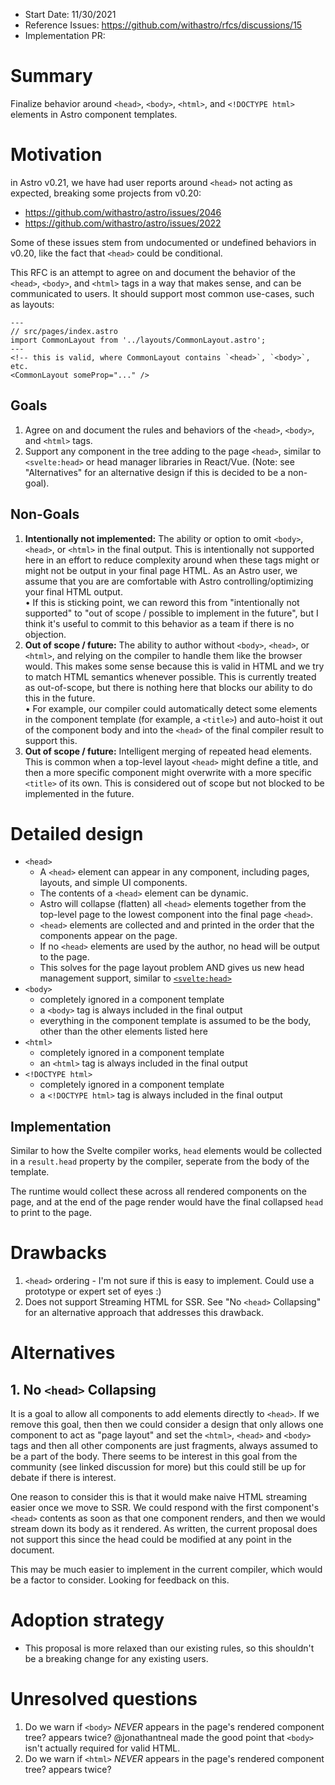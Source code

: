 - Start Date: 11/30/2021
- Reference Issues: https://github.com/withastro/rfcs/discussions/15
- Implementation PR:

# Summary

Finalize behavior around `<head>`, `<body>`, `<html>`, and `<!DOCTYPE html>` elements in Astro component templates.

# Motivation

in Astro v0.21, we have had user reports around `<head>` not acting as expected, breaking some projects from v0.20:
- https://github.com/withastro/astro/issues/2046
- https://github.com/withastro/astro/issues/2022

Some of these issues stem from undocumented or undefined behaviors in v0.20, like the fact that `<head>` could be conditional.

This RFC is an attempt to agree on and document the behavior of the `<head>`, `<body>`, and `<html>` tags in a way that makes sense, and can be communicated to users. It should support most common use-cases, such as layouts:

```astro
---
// src/pages/index.astro
import CommonLayout from '../layouts/CommonLayout.astro';
---
<!-- this is valid, where CommonLayout contains `<head>`, `<body>`, etc.
<CommonLayout someProp="..." />
```

## Goals

1. Agree on and document the rules and behaviors of the `<head>`, `<body>`, and `<html>` tags.
2. Support any component in the tree adding to the page `<head>`, similar to `<svelte:head>` or head manager libraries in React/Vue. (Note: see "Alternatives" for an alternative design if this is decided to be a non-goal).

## Non-Goals

1. **Intentionally not implemented:** The ability or option to omit `<body>`, `<head>`, or `<html>` in the final output. This is intentionally not supported here in an effort to reduce complexity around when these tags might or might not be output in your final page HTML. As an Astro user, we assume that you are are comfortable with Astro controlling/optimizing your final HTML output.  
  • If this is sticking point, we can reword this from "intentionally not supported" to "out of scope / possible to implement in the future", but I think it's useful to commit to this behavior as a team if there is no objection.
1. **Out of scope / future:** The ability to author without `<body>`, `<head>`, or `<html>`, and relying on the compiler to handle them like the browser would.  This makes some sense because this is valid in HTML and we try to match HTML semantics whenever possible.  This is currently treated as out-of-scope, but there is nothing here that blocks our ability to do this in the future.  
  • For example, our compiler could automatically detect some elements in the component template (for example, a `<title>`) and auto-hoist it out of the component body and into the `<head>` of the final compiler result to support this.
1. **Out of scope / future:** Intelligent merging of repeated head elements. This is common when a top-level layout `<head>` might define a title, and then a more specific component might overwrite with a more specific `<title>` of its own. This is considered out of scope but not blocked to be implemented in the future.

# Detailed design

- `<head>`
  - A `<head>` element can appear in any component, including pages, layouts, and simple UI components.
  - The contents of a `<head>` element can be dynamic.
  - Astro will collapse (flatten) all `<head>` elements together from the top-level page to the lowest component into the final page `<head>`.
  - `<head>` elements are collected and and printed in the order that the components appear on the page.
  - If no `<head>` elements are used by the author, no head will be output to the page.
  - This solves for the page layout problem AND gives us new head management support, similar to [`<svelte:head>`](https://svelte.dev/docs#svelte_head)
- `<body>`
  - completely ignored in a component template
  - a `<body>` tag is always included in the final output
  - everything in the component template is assumed to be the body, other than the other elements listed here
- `<html>`
  - completely ignored in a component template
  - an `<html>` tag is always included in the final output
- `<!DOCTYPE html>`
  - completely ignored in a component template
  - a `<!DOCTYPE html>` tag is always included in the final output

## Implementation

Similar to how the Svelte compiler works, `head` elements would be collected in a `result.head` property by the compiler, seperate from the body of the template. 

The runtime would collect these across all rendered components on the page, and at the end of the page render would have the final collapsed `head` to print to the page. 

# Drawbacks

1. `<head>` ordering - I'm not sure if this is easy to implement. Could use a prototype or expert set of eyes :)
2. Does not support Streaming HTML for SSR. See "No `<head>` Collapsing" for an alternative approach that addresses this drawback. 

# Alternatives

## 1. No `<head>` Collapsing

It is a goal to allow all components to add elements directly to `<head>`. If we remove this goal, then then we could consider a design that only allows one component to act as "page layout" and set the `<html>`, `<head>` and `<body>` tags and then all other components are just fragments, always assumed to be a part of the body. There seems to be interest in this goal from the community (see linked discussion for more) but this could still be up for debate if there is interest.

One reason to consider this is that it would make naive HTML streaming easier once we move to SSR. We could respond with the first component's `<head>` contents as soon as that one component renders, and then we would stream down its body as it rendered. As written, the current proposal does not support this since the head could be modified at any point in the document.

This may be much easier to implement in the current compiler, which would be a factor to consider. Looking for feedback on this.


# Adoption strategy

- This proposal is more relaxed than our existing rules, so this shouldn't be a breaking change for any existing users.

# Unresolved questions

1. Do we warn if `<body>` _NEVER_ appears in the page's rendered component tree? appears twice? @jonathantneal made the good point that `<body>` isn't actually required for valid HTML.
2. Do we warn if `<html>` _NEVER_ appears in the page's rendered component tree? appears twice?
